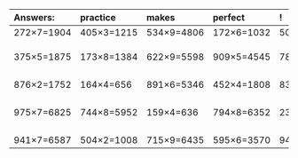| Answers: | practice | makes | perfect | ! |
| :--- | :--- | :--- | :--- | :--- |
| 272×7=1904 | 405×3=1215 | 534×9=4806 | 172×6=1032 | 501×3=1503 | 
|   |   |   |   |   | 
|   |   |   |   |   | 
|   |   |   |   |   | 
| 375×5=1875 | 173×8=1384 | 622×9=5598 | 909×5=4545 | 785×4=3140 | 
|   |   |   |   |   | 
|   |   |   |   |   | 
|   |   |   |   |   | 
|   |   |   |   |   | 
| 876×2=1752 | 164×4=656 | 891×6=5346 | 452×4=1808 | 838×6=5028 | 
|   |   |   |   |   | 
|   |   |   |   |   | 
|   |   |   |   |   | 
|   |   |   |   |   | 
| 975×7=6825 | 744×8=5952 | 159×4=636 | 794×8=6352 | 234×2=468 | 
|   |   |   |   |   | 
|   |   |   |   |   | 
|   |   |   |   |   | 
|   |   |   |   |   | 
| 941×7=6587 | 504×2=1008 | 715×9=6435 | 595×6=3570 | 944×8=7552 | 
